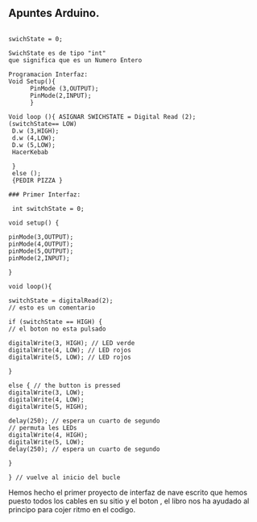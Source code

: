## Apuntes Arduino.

```

swichState = 0;

SwichState es de tipo "int" 
que significa que es un Numero Entero

Programacion Interfaz:
Void Setup(){
      PinMode (3,OUTPUT);
      PinMode(2,INPUT);
      }
      
Void loop (){ ASIGNAR SWICHSTATE = Digital Read (2);
(switchState== LOW)
 D.w (3,HIGH);
 d.w (4,LOW);
 D.w (5,LOW);
 HacerKebab
 
 }
 else (); 
 {PEDIR PIZZA }
 
### Primer Interfaz:
 
 int switchState = 0;

void setup() {

pinMode(3,OUTPUT);
pinMode(4,OUTPUT);
pinMode(5,OUTPUT);
pinMode(2,INPUT);

}

void loop(){

switchState = digitalRead(2);
// esto es un comentario

if (switchState == HIGH) {
// el boton no esta pulsado

digitalWrite(3, HIGH); // LED verde
digitalWrite(4, LOW); // LED rojos
digitalWrite(5, LOW); // LED rojos

}

else { // the button is pressed
digitalWrite(3, LOW);
digitalWrite(4, LOW);
digitalWrite(5, HIGH);

delay(250); // espera un cuarto de segundo
// permuta les LEDs
digitalWrite(4, HIGH);
digitalWrite(5, LOW);
delay(250); // espera un cuarto de segundo

}

} // vuelve al inicio del bucle

```

Hemos hecho el primer proyecto de interfaz de nave escrito que hemos puesto todos los cables en su sitio y el boton , el libro nos ha ayudado al principo para cojer ritmo en el codigo.







